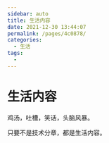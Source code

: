 ```yaml
---
sidebar: auto
title: 生活内容
date: 2021-12-30 13:44:07
permalink: /pages/4c0878/
categories: 
  - 生活
tags: 
  - 
---
```

# 生活内容

鸡汤，吐槽，笑话，头脑风暴。

只要不是技术分章，都是生活内容。
